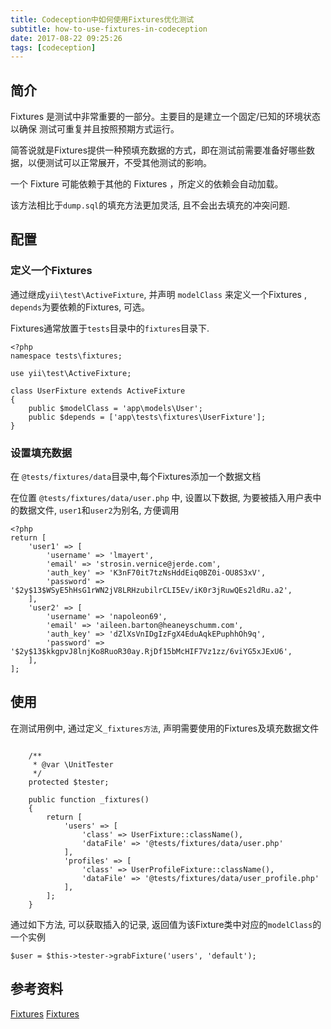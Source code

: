 ```yaml
---
title: Codeception中如何使用Fixtures优化测试
subtitle: how-to-use-fixtures-in-codeception
date: 2017-08-22 09:25:26
tags: [codeception]
---
```


## 简介

Fixtures 是测试中非常重要的一部分。主要目的是建立一个固定/已知的环境状态以确保 测试可重复并且按照预期方式运行。

简答说就是Fixtures提供一种预填充数据的方式，即在测试前需要准备好哪些数据，以便测试可以正常展开，不受其他测试的影响。


一个 Fixture 可能依赖于其他的 Fixtures ，所定义的依赖会自动加载。

该方法相比于`dump.sql`的填充方法更加灵活, 且不会出去填充的冲突问题.

## 配置


### 定义一个Fixtures


通过继成`yii\test\ActiveFixture`, 并声明 `modelClass` 来定义一个Fixtures , `depends`为要依赖的Fixtures, 可选。

Fixtures通常放置于`tests`目录中的`fixtures`目录下.

```
<?php
namespace tests\fixtures;

use yii\test\ActiveFixture;

class UserFixture extends ActiveFixture
{
    public $modelClass = 'app\models\User';
    public $depends = ['app\tests\fixtures\UserFixture'];
}

```

### 设置填充数据

在 `@tests/fixtures/data`目录中,每个Fixtures添加一个数据文档

在位置 `@tests/fixtures/data/user.php` 中, 设置以下数据, 为要被插入用户表中的数据文件, `user1`和`user2`为别名, 方便调用

```
<?php
return [
    'user1' => [
        'username' => 'lmayert',
        'email' => 'strosin.vernice@jerde.com',
        'auth_key' => 'K3nF70it7tzNsHddEiq0BZ0i-OU8S3xV',
        'password' => '$2y$13$WSyE5hHsG1rWN2jV8LRHzubilrCLI5Ev/iK0r3jRuwQEs2ldRu.a2',
    ],
    'user2' => [
        'username' => 'napoleon69',
        'email' => 'aileen.barton@heaneyschumm.com',
        'auth_key' => 'dZlXsVnIDgIzFgX4EduAqkEPuphhOh9q',
        'password' => '$2y$13$kkgpvJ8lnjKo8RuoR30ay.RjDf15bMcHIF7Vz1zz/6viYG5xJExU6',
    ],
];
```


## 使用


在测试用例中, 通过定义`_fixtures方法`, 声明需要使用的Fixtures及填充数据文件

```

    /**
     * @var \UnitTester
     */
    protected $tester;

    public function _fixtures()
    {
        return [
            'users' => [
                'class' => UserFixture::className(),
                'dataFile' => '@tests/fixtures/data/user.php'
            ],
            'profiles' => [
                'class' => UserProfileFixture::className(),
                'dataFile' => '@tests/fixtures/data/user_profile.php'
            ],
        ];
    }

```

通过如下方法, 可以获取插入的记录, 返回值为该Fixture类中对应的`modelClass`的一个实例

```
$user = $this->tester->grabFixture('users', 'default');

```


## 参考资料

[Fixtures](http://www.yiichina.com/doc/guide/2.0/test-fixtures)
[Fixtures](http://www.yiiframework.com/doc-2.0/guide-test-fixtures.html)

